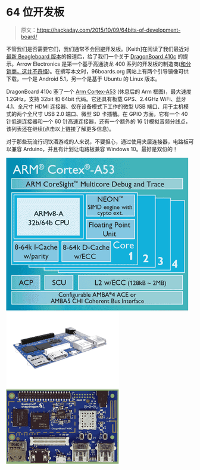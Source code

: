 # 64 位开发板

> 原文：<https://hackaday.com/2015/10/09/64bits-of-development-board/>

不管我们是否需要它们，我们通常不会回避开发板。[Keith]在阅读了我们最近对[最新 Beagleboard 版本](http://hackaday.com/2015/10/07/new-part-day-the-beagleboard-gets-bigger/)的报道后，给了我们一个关于 [DragonBoard 410c](https://developer.qualcomm.com/hardware/dragonboard-410c) 的提示。Arrow Electronics 是第一个基于高通骁龙 400 系列的开发板的制造商([和分销商，这并不奇怪](https://www.arrow.com/en/products/dragonboard410c/arrow-development-tools/#page-1))。在撰写本文时，96boards.org 网站上有两个引导镜像可供下载，一个是 Android 5.1，另一个是基于 Ubuntu 的 Linux 版本。

DragonBoard 410c 塞了一个 [Arm Cortex-A53](http://www.arm.com/products/processors/cortex-a/cortex-a53-processor.php) (休息后的 Arm 框图)，最大速度 1.2GHz，支持 32bit 和 64bit 代码。它还具有板载 GPS、2.4GHz WiFi、蓝牙 4.1、全尺寸 HDMI 连接器、仅在设备模式下工作的微型 USB 端口、用于主机模式的两个全尺寸 USB 2.0 端口、微型 SD 卡插槽。在 GPIO 方面，它有一个 40 针低速连接器和一个 60 针高速连接器，还有一个额外的 16 针模拟音频分线点，该列表还在继续(点击以上链接了解更多信息)。

对于那些玩流行词饮酒游戏的人来说，不要担心，通过使用夹层连接器，电路板可以兼容 Arduino，并且有计划让电路板兼容 Windows 10。最好是双份的！

 [![Cortex_A53_diagram](img/9b8b337b7234f66165744aede989d7dd.png "Cortex_A53_diagram")](https://hackaday.com/2015/10/09/64bits-of-development-board/cortex_a53_diagram/)  [![GALLERY_CROP_DragonBoard-UpdatedImages-side](img/25dcf4d79008637ccddb4a4e5ee27f07.png "GALLERY_CROP_DragonBoard-UpdatedImages-side")](https://hackaday.com/2015/10/09/64bits-of-development-board/gallery_crop_dragonboard-updatedimages-side/)  [![DragonBoard-UpdatedImages-front](img/78bae8b1fb6a35b794457f6c1247391b.png "DragonBoard-UpdatedImages-front")](https://hackaday.com/2015/10/09/64bits-of-development-board/dragonboard-updatedimages-front/)